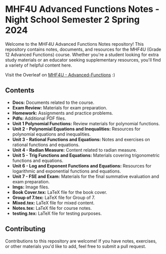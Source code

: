 # MHF4U Advanced Functions Notes - Night School Semester 2 Spring 2024

Welcome to the MHF4U Advanced Functions Notes repository! This repository contains notes, documents, and resources for the MHF4U (Grade 12 Advanced Functions) course. Whether you're a student looking for extra study materials or an educator seeking supplementary resources, you'll find a variety of helpful content here. <br>

Visit the Overleaf on [MHF4U - Advanced-Functions](https://www.overleaf.com/read/qnfbffqxnxzc#478dd5) :)
## Contents

- **Docs:** Documents related to the course.
- **Exam Review:** Materials for exam preparation.
- **Homework:** Assignments and practice problems.
- **Pdfs:** Additional PDF files.
- **Unit 1 Polynomial Functions:** Review materials for polynomial functions.
- **Unit 2 - Polynomial Equations and Inequalities:** Resources for polynomial equations and inequalities.
- **Unit 3 - Rational Functions and Equations:** Notes and exercises on rational functions and equations.
- **Unit 4 - Radian Measure:** Content related to radian measure.
- **Unit 5 - Trig Functions and Equations:** Materials covering trigonometric functions and equations.
- **Unit 6 - Log and Exponent Functions and Equations:** Resources for logarithmic and exponential functions and equations.
- **Unit 7 - FSE and Exam:** Materials for the final summative evaluation and exam preparation.
- **Imgs:** Image files.
- **Book Cover.tex:** LaTeX file for the book cover.
- **Group of 7.tex:** LaTeX file for Group of 7.
- **Mixed.tex:** LaTeX file for mixed content.
- **Notes.tex:** LaTeX file for course notes.
- **testing.tex:** LaTeX file for testing purposes.

## Contributing

Contributions to this repository are welcome! If you have notes, exercises, or other materials you'd like to add, feel free to submit a pull request.

